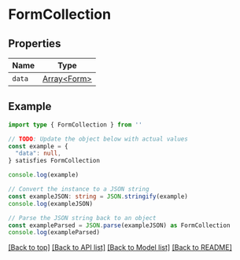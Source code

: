 
# FormCollection


## Properties

Name | Type
------------ | -------------
`data` | [Array&lt;Form&gt;](Form.md)

## Example

```typescript
import type { FormCollection } from ''

// TODO: Update the object below with actual values
const example = {
  "data": null,
} satisfies FormCollection

console.log(example)

// Convert the instance to a JSON string
const exampleJSON: string = JSON.stringify(example)
console.log(exampleJSON)

// Parse the JSON string back to an object
const exampleParsed = JSON.parse(exampleJSON) as FormCollection
console.log(exampleParsed)
```

[[Back to top]](#) [[Back to API list]](../README.md#api-endpoints) [[Back to Model list]](../README.md#models) [[Back to README]](../README.md)


